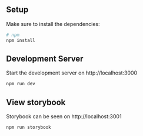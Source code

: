 ## Setup
Make sure to install the dependencies:

```bash
# npm
npm install
```

## Development Server
Start the development server on http://localhost:3000
```bash
npm run dev
```

## View storybook
Storybook can be seen on http://localhost:3001

```bash
npm run storybook
```
